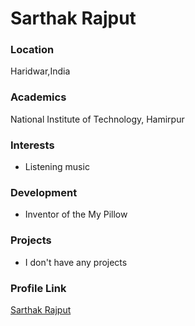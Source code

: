 # Sarthak Rajput

### Location

Haridwar,India

### Academics

National Institute of Technology, Hamirpur

### Interests

- Listening music

### Development

- Inventor of the My Pillow

### Projects

- I don't have any projects

### Profile Link

[Sarthak Rajput](https://github.com/rsarthak)
